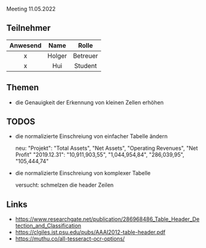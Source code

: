  Meeting 11.05.2022

## Teilnehmer

**Anwesend**|**Name**|**Rolle**
:-----:|:-----:|:-----:
x|Holger|Betreuer
x|Hui|Student

## Themen

- die Genauigkeit der Erkennung von kleinen Zellen erhöhen


## TODOS

- die normalizierte Einschreiung von einfacher Tabelle ändern
  
  neu:
  "Projekt": "Total Assets", "Net Assets", "Operating Revenues", "Net Profit"
  "2019.12.31": "10,911,903,55", "1,044,954,84", "286,039,95", "105,444,74"

- die normalizierte Einschreiung von komplexer Tabelle
  
  versucht: schmelzen die header Zeilen

## Links
- https://www.researchgate.net/publication/286968486_Table_Header_Detection_and_Classification
- https://clgiles.ist.psu.edu/pubs/AAAI2012-table-header.pdf
- https://muthu.co/all-tesseract-ocr-options/